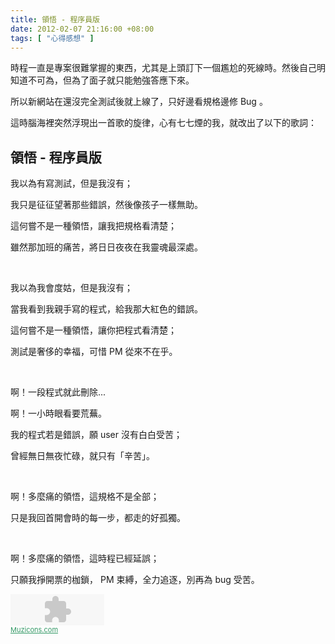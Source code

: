 ```yaml
---
title: 領悟 - 程序員版
date: 2012-02-07 21:16:00 +08:00
tags: [ "心得感想" ]
---
```


時程一直是專案很難掌握的東西，尤其是上頭訂下一個尷尬的死線時。然後自己明知道不可為，但為了面子就只能勉強答應下來。

所以新網站在還沒完全測試後就上線了，只好邊看規格邊修 Bug 。

這時腦海裡突然浮現出一首歌的旋律，心有七七煙的我，就改出了以下的歌詞：

<!-- more -->

## 領悟 - 程序員版

我以為有寫測試，但是我沒有；

我只是征征望著那些錯誤，然後像孩子一樣無助。

這何嘗不是一種領悟，讓我把規格看清楚；

雖然那加班的痛苦，將日日夜夜在我靈魂最深處。

<p>&nbsp;</p>

我以為我會度姑，但是我沒有；

當我看到我親手寫的程式，給我那大紅色的錯誤。

這何嘗不是一種領悟，讓你把程式看清楚；

測試是奢侈的幸福，可惜 PM 從來不在乎。

<p>&nbsp;</p>

啊！一段程式就此刪除...

啊！一小時眼看要荒蕪。

我的程式若是錯誤，願 user 沒有白白受苦；

曾經無日無夜忙碌，就只有「辛苦」。

<p>&nbsp;</p>

啊！多麼痛的領悟，這規格不是全部；

只是我回首開會時的每一步，都走的好孤獨。

<p>&nbsp;</p>

啊！多麼痛的領悟，這時程已經延誤；

只願我掙開票的枷鎖， PM 束縛，全力追逐，別再為 bug 受苦。

<object width="150" height="50" align="middle"><param name="allowScriptAccess" value="sameDomain" /><param name="wmode" value="transparent" /><embed src="http://muzicons.com/musicon_v_srv_new.swf" width="150" height="50" menu="false" quality="high"  align="middle" type="application/x-shockwave-flash" flashvars="&nomuz=muzicon%20unavailable&site=http://www.muzicons.com/&icon_pic=7.png&music_file=http://du.axiba.info/COFFdD0xMzI4NjI4MjU3Jmk9MTIyLjExNi4yMDYuMTU0JnU9U29uZ3MvdjIvZmFpbnRRQy81MC9hZS8xNTMxMGM5MWUwZjFmMmE0ZTBhMmM0M2IzYzEwYWU1MC5tcDMmbT1iMTYyODZlMDIyODc3NDFmNDFiM2YyNTA5OTNlNTE2OCZ2PWRvd24mbj3B7M7yJnM9wO7X2sqiJnA9bg==.mp3&bg_color=339966&type_of_clip=simple&text_color=FFFFFF&text_message=Last+day" wmode="transparent" menu="false" quality="high"></embed></object><br/><a href='http://Muzicons.com' target='_blank' style='font-size:11px;color:339966'>Muzicons.com</a>